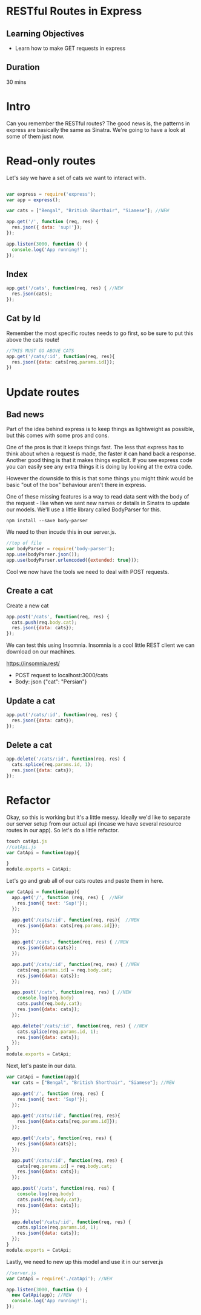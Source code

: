 # RESTful Routes in Express

## Learning Objectives
- Learn how to make GET requests in express

## Duration
30 mins

# Intro

Can you remember the RESTful routes? The good news is, the patterns in express are basically the same as Sinatra. We're going to have a look at some of them just now.

# Read-only routes

Let's say we have a set of cats we want to interact with.

```js

var express = require('express');
var app = express();

var cats = ["Bengal", "British Shorthair", "Siamese"]; //NEW

app.get('/', function (req, res) {
  res.json({ data: 'sup!'});
});

app.listen(3000, function () {
  console.log('App running!');
});
```

## Index

```js
app.get('/cats', function(req, res) { //NEW
  res.json(cats);
});
```

## Cat by Id

Remember the most specific routes needs to go first, so be sure to put this above the cats route!

```js
//THIS MUST GO ABOVE CATS
app.get('/cats/:id', function(req, res){
  res.json({data: cats[req.params.id]});
})
```

# Update routes

## Bad news


Part of the idea behind express is to keep things as lightweight as possible, but this comes with some pros and cons.

One of the pros is that it keeps things fast. The less that express has to think about when a request is made, the faster it can hand back a response. Another good thing is that it makes things explicit. If you see express code you can easily see any extra things it is doing by looking at the extra code. 

However the downside to this is that some things you might think would be basic "out of the box" behaviour aren't there in express.

One of these missing features is a way to read data sent with the body of the request - like when we sent new names or details in Sinatra to update our models. We'll use a little library called BodyParser for this.

```
npm install --save body-parser
```

We need to then incude this in our server.js.

```js
//top of file
var bodyParser = require('body-parser');
app.use(bodyParser.json());
app.use(bodyParser.urlencoded({extended: true}));
```

Cool we now have the tools we need to deal with POST requests.

## Create a cat

Create a new cat

```js
app.post('/cats', function(req, res) {
  cats.push(req.body.cat);
  res.json({data: cats});
});
```

We can test this using Insomnia. Insomnia is a cool little REST client we can download on our machines.

https://insomnia.rest/

- POST request to localhost:3000/cats
- Body: json {"cat": "Persian"}

## Update a cat

```js
app.put('/cats/:id', function(req, res) {
  res.json({data: cats});
});
```

## Delete a cat

```js
app.delete('/cats/:id', function(req, res) {
  cats.splice(req.params.id, 1);
  res.json({data: cats});
});
```

# Refactor

Okay, so this is working but it's a little messy. Ideally we'd like to separate our server setup from our actual api (incase we have several resource routes in our app). So let's do a little refactor.

```js
touch catApi.js
//catApi.js
var CatApi = function(app){

}
module.exports = CatApi;
```
Let's go and grab all of our cats routes and paste them in here.

```js
var CatApi = function(app){
  app.get('/', function (req, res) {  //NEW
    res.json({ text: 'Sup!'});
  });

  app.get('/cats/:id', function(req, res){  //NEW
    res.json({data: cats[req.params.id]});
  });

  app.get('/cats', function(req, res) { //NEW
    res.json({data:cats});
  });

  app.put('/cats/:id', function(req, res) { //NEW
    cats[req.params.id] = req.body.cat;
    res.json({data: cats});
  });

  app.post('/cats', function(req, res) { //NEW
    console.log(req.body)
    cats.push(req.body.cat);
    res.json({data: cats});
  });

  app.delete('/cats/:id', function(req, res) { //NEW
    cats.splice(req.params.id, 1);
    res.json({data: cats});
  });
}
module.exports = CatApi;

```
Next, let's paste in our data.

```js
var CatApi = function(app){
  var cats = ["Bengal", "British Shorthair", "Siamese"]; //NEW

  app.get('/', function (req, res) {
    res.json({ text: 'Sup!'});
  });

  app.get('/cats/:id', function(req, res){
    res.json({data:cats[req.params.id]});
  });

  app.get('/cats', function(req, res) {
    res.json({data:cats});
  });

  app.put('/cats/:id', function(req, res) {
    cats[req.params.id] = req.body.cat;
    res.json({data: cats});
  });

  app.post('/cats', function(req, res) {
    console.log(req.body)
    cats.push(req.body.cat);
    res.json({data: cats});
  });

  app.delete('/cats/:id', function(req, res) {
    cats.splice(req.params.id, 1);
    res.json({data: cats});
  });
}
module.exports = CatApi;
```

Lastly, we need to new up this model and use it in our server.js

```js
//server.js
var CatApi = require('./catApi'); //NEW

app.listen(3000, function () {
  new CatApi(app); //NEW
  console.log('App running!');
});
```
